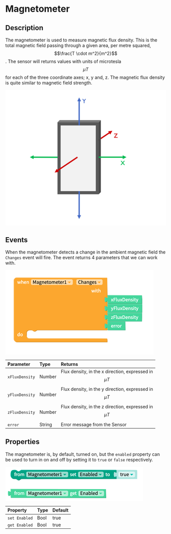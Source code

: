 # Magnetometer

## Description

The magnetometer is used to measure magnetic flux density. This is the total magnetic field passing through a given area, per metre squared, $$\frac{T \cdot m^2}{m^2}$$ . The sensor will returns values with units of microtesla $$\mu T$$ for each of the three coordinate axes; x, y and, z. The magnetic flux density is quite similar to magnetic field strength.

![](.gitbook/assets/screenshot-2019-05-18-at-15.27.06.png)

## Events

When the magnetometer detects a change in the ambient magnetic field the `Changes` event will fire. The event returns 4 parameters that we can work with. 

![](.gitbook/assets/screenshot-2019-05-18-at-14.15.20.png)

| Parameter | Type | Returns |
| :--- | :--- | :--- |
| `xFluxDensity` | Number | Flux density, in the x direction, expressed in $$\mu T$$  |
| `yFluxDensity` | Number | Flux density, in the y direction, expressed in $$\mu T$$  |
| `zFluxDensity` | Number | Flux density, in the z direction, expressed in $$\mu T$$  |
| `error` | String | Error message from the Sensor |

## Properties

The magnetometer is, by default, turned on, but the `enabled` property can be used to turn in on and off by setting it to `true` or `false` respectively.

![](.gitbook/assets/screenshot-2019-05-18-at-14.15.29.png)

| Property | Type | Default |
| :--- | :--- | :--- |
| `set Enabled` | Bool | true |
| `get Enabled` | Bool | true |

